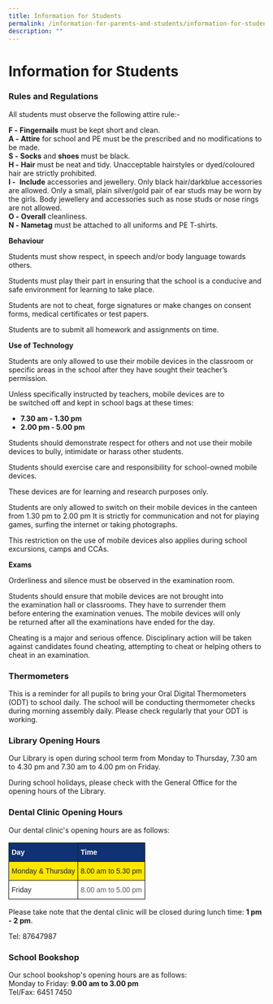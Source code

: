```yaml
---
title: Information for Students
permalink: /information-for-parents-and-students/information-for-students/
description: ""
---
```

# **Information for Students**

### Rules and Regulations

All students must observe the following attire rule:-

**F -** **Fingernails** must be kept short and clean.   
**A -** **Attire** for school and PE must be the prescribed and no modifications to be made.   
**S -** **Socks** and **shoes** must be black.   
**H -** **Hair** must be neat and tidy. Unacceptable hairstyles or dyed/coloured hair are strictly prohibited.   
**I -**  **Include** accessories and jewellery. Only black hair/darkblue accessories are allowed. Only a small, plain silver/gold pair of ear studs may be worn by the girls. Body jewellery and accessories such as nose studs or nose rings are not allowed.  
**O -** **Overall** cleanliness.    
**N -** **Nametag** must be attached to all uniforms and PE T-shirts.

**Behaviour**

Students must show respect, in speech and/or body language towards others.   

Students must play their part in ensuring that the school is a conducive and safe environment for learning to take place.

Students are not to cheat, forge signatures or make changes on consent forms, medical certificates or test papers.

Students are to submit all homework and assignments on time.

**Use of Technology**

Students are only allowed to use their mobile devices in the classroom or specific areas in the school after they have sought their teacher’s permission.

Unless specifically instructed by teachers, mobile devices are to be switched off and kept in school bags at these times:

* **7.30 am - 1.30 pm**
* **2.00 pm - 5.00 pm**

Students should demonstrate respect for others and not use their mobile devices to bully, intimidate or harass other students.

Students should exercise care and responsibility for school-owned mobile devices. 

These devices are for learning and research purposes only.

Students are only allowed to switch on their mobile devices in the canteen from 1.30 pm to 2.00 pm It is strictly for communication and not for playing games, surfing the internet or taking photographs.

This restriction on the use of mobile devices also applies during school excursions, camps and CCAs.

  

**Exams**

Orderliness and silence must be observed in the examination room.

Students should ensure that mobile devices are not brought into the examination hall or classrooms. They have to surrender them before entering the examination venues. The mobile devices will only be returned after all the examinations have ended for the day.

Cheating is a major and serious offence. Disciplinary action will be taken against candidates found cheating, attempting to cheat or helping others to cheat in an examination.


### Thermometers

This is a reminder for all pupils to bring your Oral Digital Thermometers (ODT) to school daily. The school will be conducting thermometer checks during morning assembly daily. Please check regularly that your ODT is working.  


### Library Opening Hours

Our Library is open during school term from Monday to Thursday, 7.30 am to 4.30 pm and 7.30 am to 4.00 pm on Friday.  

During school holidays, please check with the General Office for the opening hours of the Library.

  

### Dental Clinic Opening Hours

Our dental clinic's opening hours are as follows:

<table style="border-collapse:collapse;border-spacing:0" class="tg"><thead><tr><th style="background-color:#103174;border-color:#002d13;border-style:solid;border-width:1px;color:#FFF;font-family:Arial, sans-serif;font-size:14px;font-weight:bold;overflow:hidden;padding:10px 5px;text-align:left;vertical-align:top;word-break:normal">Day</th><th style="background-color:#103174;border-color:black;border-style:solid;border-width:1px;color:#FFF;font-family:Arial, sans-serif;font-size:14px;font-weight:bold;overflow:hidden;padding:10px 5px;text-align:left;vertical-align:top;word-break:normal">Time</th></tr></thead><tbody><tr><td style="background-color:#FFE700;border-color:black;border-style:solid;border-width:1px;color:#222;font-family:Arial, sans-serif;font-size:14px;overflow:hidden;padding:10px 5px;text-align:left;vertical-align:top;word-break:normal">Monday &amp; Thursday</td><td style="background-color:#FFE700;border-color:black;border-style:solid;border-width:1px;color:#222;font-family:Arial, sans-serif;font-size:14px;overflow:hidden;padding:10px 5px;text-align:left;vertical-align:top;word-break:normal">8.00 am to 5.30 pm</td></tr><tr><td style="background-color:#FFF;border-color:black;border-style:solid;border-width:1px;color:#222;font-family:Arial, sans-serif;font-size:14px;overflow:hidden;padding:10px 5px;text-align:left;vertical-align:top;word-break:normal">Friday</td><td style="background-color:#FFF;border-color:black;border-style:solid;border-width:1px;color:#58595B;font-family:Arial, sans-serif;font-size:14px;overflow:hidden;padding:10px 5px;text-align:left;vertical-align:top;word-break:normal">8.00 am to 5.00 pm</td></tr></tbody></table>

Please take note that the dental clinic will be closed during lunch time: **1 pm - 2 pm**.   

Tel: 87647987

### School Bookshop

Our school bookshop's opening hours are as follows:    
Monday to Friday: **9.00 am to 3.00 pm**      
Tel/Fax: 6451 7450